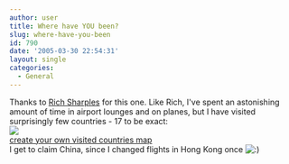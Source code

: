 ```yaml
---
author: user
title: Where have YOU been?
slug: where-have-you-been
id: 790
date: '2005-03-30 22:54:31'
layout: single
categories:
  - General
---
```


Thanks to [Rich Sharples](http://blogs.sun.com/roller/page/sharps) for this one. Like Rich, I've spent an astonishing amount of time in airport lounges and on planes, but I have visited surprisingly few countries - 17 to be exact:  
![](http://douweosinga.com/projects/visitedcountries/colormap?visited=CAUSBBMXBEFRDEIEITMCNLESUKVACNINSG)  
[create your own visited countries map](http://douweosinga.com/projects/visitedcountries)  
I get to claim China, since I changed flights in Hong Kong once ![:)](http://blogs.sun.com/roller/images/smileys/smile.gif ":)")